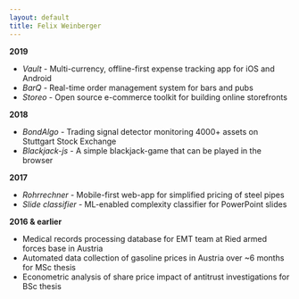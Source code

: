 ```yaml
---
layout: default
title: Felix Weinberger
---
```


**2019**

- *Vault* - Multi-currency, offline-first expense tracking app for iOS and Android
- *BarQ* - Real-time order management system for bars and pubs
- *Storeo* - Open source e-commerce toolkit for building online storefronts

**2018**

- *BondAlgo* - Trading signal detector monitoring 4000+ assets on Stuttgart Stock Exchange
- *Blackjack-js* - A simple blackjack-game that can be played in the browser

**2017**

- *Rohrrechner* - Mobile-first web-app for simplified pricing of steel pipes
- *Slide classifier* - ML-enabled complexity classifier for PowerPoint slides

**2016 & earlier**

- Medical records processing database for EMT team at Ried armed forces base in Austria
- Automated data collection of gasoline prices in Austria over ~6 months for MSc thesis
- Econometric analysis of share price impact of antitrust investigations for BSc thesis 